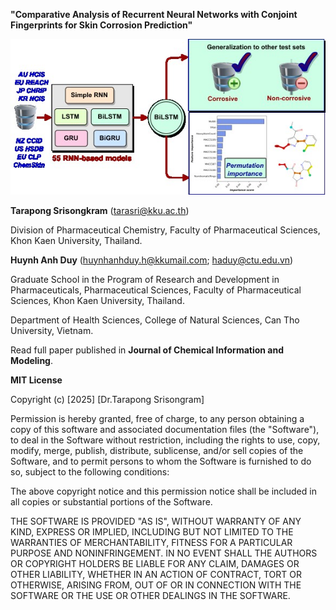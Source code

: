 **"Comparative Analysis of Recurrent Neural Networks with Conjoint Fingerprints for Skin Corrosion Prediction"**

![Abstract Graphic](graphic_abstract.jpg)

**Tarapong Srisongkram** (tarasri@kku.ac.th)

Division of Pharmaceutical Chemistry, Faculty of Pharmaceutical Sciences, Khon Kaen University, Thailand.

**Huynh Anh Duy** (huynhanhduy.h@kkumail.com; haduy@ctu.edu.vn)

Graduate School in the Program of Research and Development in Pharmaceuticals, Pharmaceutical Sciences, Faculty of Pharmaceutical Sciences, Khon Kaen University, Thailand.

Department of Health Sciences, College of Natural Sciences, Can Tho University, Vietnam.

Read full paper published in **Journal of Chemical Information and Modeling**.

**MIT License**

Copyright (c) [2025] [Dr.Tarapong Srisongram]

Permission is hereby granted, free of charge, to any person obtaining a copy of this software and associated documentation files (the "Software"), to deal in the Software without restriction, including the rights to use, copy, modify, merge, publish, distribute, sublicense, and/or sell copies of the Software, and to permit persons to whom the Software is furnished to do so, subject to the following conditions:

The above copyright notice and this permission notice shall be included in all copies or substantial portions of the Software.

THE SOFTWARE IS PROVIDED "AS IS", WITHOUT WARRANTY OF ANY KIND, EXPRESS OR IMPLIED, INCLUDING BUT NOT LIMITED TO THE WARRANTIES OF MERCHANTABILITY, FITNESS FOR A PARTICULAR PURPOSE AND NONINFRINGEMENT. IN NO EVENT SHALL THE AUTHORS OR COPYRIGHT HOLDERS BE LIABLE FOR ANY CLAIM, DAMAGES OR OTHER LIABILITY, WHETHER IN AN ACTION OF CONTRACT, TORT OR OTHERWISE, ARISING FROM, OUT OF OR IN CONNECTION WITH THE SOFTWARE OR THE USE OR OTHER DEALINGS IN THE SOFTWARE.
